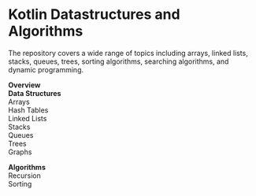 # Kotlin Datastructures and Algorithms
The repository covers a wide range of topics including arrays, linked lists, stacks, queues, trees, sorting algorithms, searching algorithms, and dynamic programming.

**Overview** <br />
**Data Structures** <br />
Arrays <br />
Hash Tables <br />
Linked Lists <br />
Stacks <br />
Queues <br />
Trees <br />
Graphs <br />

**Algorithms** <br />
Recursion <br />
Sorting <br />
